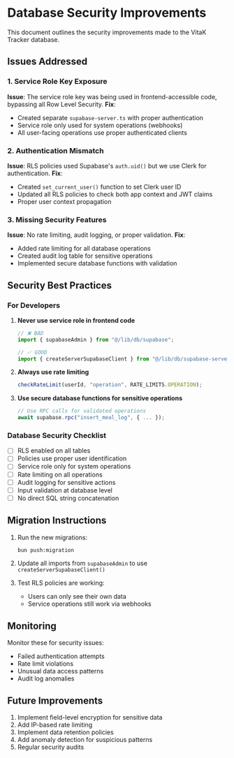 # Database Security Improvements

This document outlines the security improvements made to the VitaK Tracker database.

## Issues Addressed

### 1. Service Role Key Exposure
**Issue**: The service role key was being used in frontend-accessible code, bypassing all Row Level Security.
**Fix**: 
- Created separate `supabase-server.ts` with proper authentication
- Service role only used for system operations (webhooks)
- All user-facing operations use proper authenticated clients

### 2. Authentication Mismatch
**Issue**: RLS policies used Supabase's `auth.uid()` but we use Clerk for authentication.
**Fix**:
- Created `set_current_user()` function to set Clerk user ID
- Updated all RLS policies to check both app context and JWT claims
- Proper user context propagation

### 3. Missing Security Features
**Issue**: No rate limiting, audit logging, or proper validation.
**Fix**:
- Added rate limiting for all database operations
- Created audit log table for sensitive operations
- Implemented secure database functions with validation

## Security Best Practices

### For Developers

1. **Never use service role in frontend code**
   ```typescript
   // ❌ BAD
   import { supabaseAdmin } from "@/lib/db/supabase";
   
   // ✅ GOOD
   import { createServerSupabaseClient } from "@/lib/db/supabase-server";
   ```

2. **Always use rate limiting**
   ```typescript
   checkRateLimit(userId, "operation", RATE_LIMITS.OPERATION);
   ```

3. **Use secure database functions for sensitive operations**
   ```typescript
   // Use RPC calls for validated operations
   await supabase.rpc("insert_meal_log", { ... });
   ```

### Database Security Checklist

- [ ] RLS enabled on all tables
- [ ] Policies use proper user identification
- [ ] Service role only for system operations
- [ ] Rate limiting on all operations
- [ ] Audit logging for sensitive actions
- [ ] Input validation at database level
- [ ] No direct SQL string concatenation

## Migration Instructions

1. Run the new migrations:
   ```bash
   bun push:migration
   ```

2. Update all imports from `supabaseAdmin` to use `createServerSupabaseClient()`

3. Test RLS policies are working:
   - Users can only see their own data
   - Service operations still work via webhooks

## Monitoring

Monitor these for security issues:
- Failed authentication attempts
- Rate limit violations
- Unusual data access patterns
- Audit log anomalies

## Future Improvements

1. Implement field-level encryption for sensitive data
2. Add IP-based rate limiting
3. Implement data retention policies
4. Add anomaly detection for suspicious patterns
5. Regular security audits